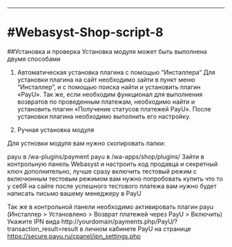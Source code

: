 -------
#Webasyst-Shop-script-8
======

##Установка и проверка
Установка модуля может быть выполнена двумя способами

1. Автоматическая установка плагина с помощью “Инсталлера“
Для установки плагина на сайт необходимо зайти в пункт меню “Инсталлер”, и с помощью поиска найти и установить плагин «PayU». Так же, если необходим функционал для выполнения возвратов по проведенным платежам, необходимо найти и установить плагин «Получение статусов платежей PayU». После установки плагина необходимо выполнить его настройку.

2. Ручная установка модуля

Для устновки модуля вам нужно скопировать папки:

payu в /wa-plugins/payment
payu в /wa-apps/shop/plugins/
Зайти в контрольную панель Webasyst и настроить код продавца и секретный ключ дополнительно, лучше сразу включить тестовый режим с включюнным тестовым режимом вам нужно попробовать купить что то у себЯ на сайте после успешного тестового платежа вам нужно будет написать письмо вашему менеджеру в PayU

Так же в контрольной панели необходимо активировать плагин payu (Инсталлер > Установлено > Возврат платежей через PayU > Включить)
Укажите IPN вида http://yourdomain/payments.php/PayU/?transaction_result=result
в личном кабинете PayU на странице https://secure.payu.ru/cpanel/ipn_settings.php 
